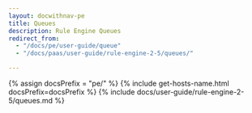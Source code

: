 ```yaml
---
layout: docwithnav-pe
title: Queues
description: Rule Engine Queues
redirect_from: 
  - "/docs/pe/user-guide/queue"
  - "/docs/paas/user-guide/rule-engine-2-5/queues/"

---
```


{% assign docsPrefix = "pe/" %}
{% include get-hosts-name.html docsPrefix=docsPrefix %}
{% include docs/user-guide/rule-engine-2-5/queues.md %}
